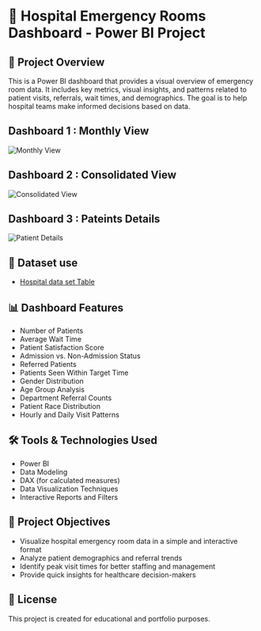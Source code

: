 # 🏥 Hospital Emergency Rooms Dashboard - Power BI Project
## 📌 Project Overview

This is a Power BI dashboard that provides a visual overview of emergency room data. It includes key metrics, visual insights, and patterns related to patient visits, referrals, wait times, and demographics. The goal is to help hospital teams make informed decisions based on data.

## Dashboard 1 : Monthly View
![Monthly View](https://github.com/user-attachments/assets/f90c6a78-c9ac-4c0c-8b6d-5ec1e0209709)
## Dashboard 2 : Consolidated View
![Consolidated View](https://github.com/user-attachments/assets/e6c52355-225c-47a4-af57-9c91d94c0be9)
## Dashboard 3 : Pateints Details
![Patient Details](https://github.com/user-attachments/assets/8b47d5fc-8267-4ccb-b038-20006ad61a24)

## 📂 Dataset use
 
- <a href="https://github.com/ha1shu/Hospital-Emergency-Rooms-Dashboard/blob/main/Hospital%20ER_Data.csv">Hospital data set Table</a>

## 📊 Dashboard Features

- Number of Patients
- Average Wait Time
- Patient Satisfaction Score
- Admission vs. Non-Admission Status
- Referred Patients
- Patients Seen Within Target Time
- Gender Distribution
- Age Group Analysis
- Department Referral Counts
- Patient Race Distribution
- Hourly and Daily Visit Patterns

## 🛠 Tools & Technologies Used

- Power BI
- Data Modeling
- DAX (for calculated measures)
- Data Visualization Techniques
- Interactive Reports and Filters

## 🎯 Project Objectives

- Visualize hospital emergency room data in a simple and interactive format
- Analyze patient demographics and referral trends
- Identify peak visit times for better staffing and management
- Provide quick insights for healthcare decision-makers

## 📎 License

This project is created for educational and portfolio purposes.
